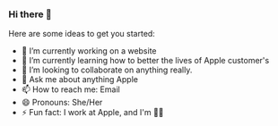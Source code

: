 ### Hi there 👋

Here are some ideas to get you started:

- 🔭 I’m currently working on a website
- 🌱 I’m currently learning how to better the lives of Apple customer's
- 👯 I’m looking to collaborate on anything really.
- 💬 Ask me about anything Apple
- 📫 How to reach me: Email
- 😄 Pronouns: She/Her
- ⚡ Fun fact: I work at Apple, and I'm 🏳️‍⚧️
